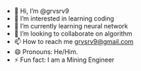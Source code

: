 - 👋 Hi, I’m @grvsrv9
- 👀 I’m interested in learning coding
- 🌱 I’m currently learning neural network
- 💞️ I’m looking to collaborate on algorithm
- 📫 How to reach me grvsrv9@gmail.com 
- 😄 Pronouns: He/Him. 
- ⚡ Fun fact: I am a Mining Engineer

<!---
grvsrv9/grvsrv9 is a ✨ special ✨ repository because its `README.md` (this file) appears on your GitHub profile.
You can click the Preview link to take a look at your changes.
--->
